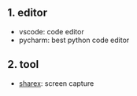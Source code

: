 
## 1. editor

* vscode: code editor
* pycharm: best python code editor

## 2. tool

* [sharex](https://getsharex.com/): screen capture
